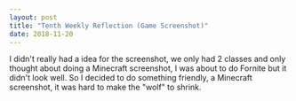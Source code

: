 ```yaml
---
layout: post
title: "Tenth Weekly Reflection (Game Screenshot)"
date: 2018-11-20
---
```

I didn't really had a idea for the screenshot, we only had 2 classes and only thought about doing a Minecraft screenshot, I was about to do Fornite but it didn't look well. So I decided to do something friendly, a Minecraft screenshot, it was hard to make the "wolf" to shrink.

